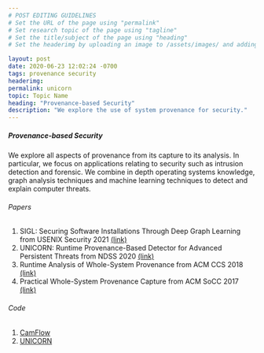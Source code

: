 ```yaml
---
# POST EDITING GUIDELINES
# Set the URL of the page using "permalink"
# Set research topic of the page using "tagline"
# Set the title/subject of the page using "heading"
# Set the headerimg by uploading an image to /assets/images/ and adding the URL to "headerimg"

layout: post
date: 2020-06-23 12:02:24 -0700
tags: provenance security
headerimg:
permalink: unicorn
topic: Topic Name
heading: "Provenance-based Security"
description: "We explore the use of system provenance for security."
---
```

<!-- Project Overview section -->
<div class="container-fluid bg-gray my-5 py-5">
    <div class="container pt-4">
        <h5>Provenance-based Security</h5>
        <P>We explore all aspects of provenance from its capture to its
        analysis. In particular, we focus on applications relating to security
        such as intrusion detection and forensic. We combine in depth
        operating systems knowledge, graph analysis techniques and machine
        learning techniques to detect and explain computer threats.</P>
    </div>
</div>
<!-- /Project Overview section -->
<!-- Project Details and Additional Info -->
<div class="container">
    <h6>Papers</h6>
        <ol>
            <li>SIGL: Securing Software Installations Through Deep Graph Learning from USENIX Security 2021 <a href="https://tfjmp.org/files/publications/2021-USENIXsec.pdf">(link)</a></li>
            <li>UNICORN: Runtime Provenance-Based Detector for Advanced Persistent Threats from NDSS 2020 <a href="https://tfjmp.org/files/publications/2020-ndss.pdf">(link)</a></li>
            <li>Runtime Analysis of Whole-System Provenance from ACM CCS 2018 <a href="https://tfjmp.org/files/publications/2018-ccs.pdf">(link)</a></li>
            <li>Practical Whole-System Provenance Capture from ACM SoCC 2017 <a href="https://tfjmp.org/publication/2017-socc/">(link)</a></li>
        </ol>
    <h6>Code</h6>
        <ol>
            <li><a href="https://camflow.org">CamFlow</a></li>
            <li><a href="https://github.com/crimson-unicorn">UNICORN</a></li>
        </ol>
</div>
<!-- /Project Details and Additional Info -->
